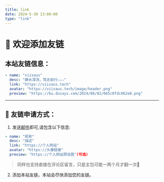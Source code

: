 ```yaml
---
title: link
date: 2024-5-30 13:00:00
type: "link"
---
```


<div id="friend-circle-lite-root"></div>
<script>
    if (typeof UserConfig === 'undefined') {
        var UserConfig = {
            // 填写你的fc Lite地址
            private_api_url: 'https://fc.liushen.fun/',
            // 点击加载更多时，一次最多加载几篇文章，默认20
            page_turning_number: 20,
            // 头像加载失败时，默认头像地址
            error_img: 'https://i.p-i.vip/30/20240815-66bced9226a36.webp',
        }
    }
</script>
<link rel="stylesheet" href="https://fastly.jsdelivr.net/gh/willow-god/Friend-Circle-Lite/main/fclite.min.css">
<script src="https://fastly.jsdelivr.net/gh/willow-god/Friend-Circle-Lite/main/fclite.min.js"></script>

# 👋 欢迎添加友链

## 本站友链信息：

```yml
- name: "viisaus"
  desc: "静水深流，笃志前行♨️♨️♨️"
  link: "https://viisaus.tech"
  avatar: "https://viisaus.tech/image/header.png"
  preview: "https://bu.dusays.com/2024/06/02/665c0fdc862e0.png"
```

---

## 📓 友链申请方式：

1. 发送[邮件](mailto:osamu0815@163.com)即可,请包含以下信息:

```yml
- name: "昵称"
  desc: "描述"
  link: "https://个人网站"
  avatar: "https://头像链接"
  preview: "https://个人网站预览图"(可选)
```

> 同样也支持直接在评论区留言，只是主包可能一两个月才翻一次🙁

2. 添加本站友链，本站会尽快添加您的友链。
